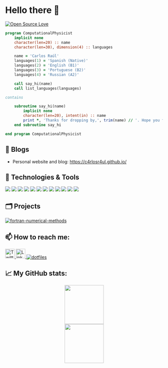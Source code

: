  # Hello there 👋

[![Open Source Love](https://badges.frapsoft.com/os/v2/open-source.svg?v=103)](https://github.com/ellerbrock/open-source-badges/)

```fortran
program ComputationalPhysicist
    implicit none
    character(len=20) :: name
    character(len=30), dimension(4) :: languages 

    name = 'Carlos Raúl'
    languages(1) = 'Spanish (Native)' 
    languages(2) = 'English (B1)'        
    languages(3) = 'Portuguese (B2)'
    languages(4) = 'Russian (A2)'

    call say_hi(name)
    call list_languages(languages)

contains

    subroutine say_hi(name)
        implicit none
        character(len=20), intent(in) :: name
        print *, 'Thanks for dropping by,', trim(name) // '. Hope you find some of my work interesting.'
    end subroutine say_hi

end program ComputationalPhysicist

```

## 📝 Blogs

- Personal website and blog: https://c4rlosr4ul.github.io/

## 🔧 Technologies & Tools

![](https://img.shields.io/badge/OS-Linux-informational?style=flat&logo=linux&logoColor=white&color=6aa6f8)
![](https://img.shields.io/badge/Editor-VS_Code-informational?style=flat&logo=visual-studio-code&logoColor=white&color=6aa6f8)
![](https://img.shields.io/badge/Editor-Vim-informational?style=flat&logo=vim&logoColor=white&color=6aa6f8)
![](https://img.shields.io/badge/Editor-Neovim-informational?style=flat&logo=neovim&logoColor=white&color=6aa6f8)
![](https://img.shields.io/badge/Shell-Bash-informational?style=flat&logo=gnu-bash&logoColor=white&color=6aa6f8)
![](https://img.shields.io/badge/Code-Python-informational?style=flat&logo=python&logoColor=white&color=6aa6f8)
![](https://img.shields.io/badge/Code-Fortran-informational?style=flat&logo=fortran&logoColor=white&color=6aa6f8)
![](https://img.shields.io/badge/Code-R-informational?style=flat&logo=r&logoColor=white&color=6aa6f8)
![](https://img.shields.io/badge/Tools-Git-informational?style=flat&logo=git&logoColor=white&color=6aa6f8)
![](https://img.shields.io/badge/Tools-GitHub-informational?style=flat&logo=github&logoColor=white&color=6aa6f8)
![](https://img.shields.io/badge/Tools-Latex-informational?style=flat&logo=latex&logoColor=white&color=6aa6f8)
![](https://img.shields.io/badge/Tools-AI-informational?style=flat&logo=ai&logoColor=white&color=6aa6f8)

## 🗂️ Projects
 <a href="https://github.com/c4rlosr4ul/fortran-numerical-methods">
  <img align="center" src="https://github-readme-stats.vercel.app/api/pin/?username=c4rlosr4ul&repo=fortran-numerical-methods&show_icons=true&line_height=27&title_color=6aa6f8&text_color=8a919a&icon_color=6aa6f8&bg_color=22272e" alt="fortran-numerical-methods" />
</a>

## 📫 How to reach me:

<a href="https://twitter.com/carlosraulps">
  <img alt="Twitter" src="https://raw.githubusercontent.com/rahuldkjain/github-profile-readme-generator/master/src/images/icons/Social/twitter.svg" width="30">
</a>
<a href="https://www.linkedin.com/in/carlos-ra%C3%BAl-p-s-b2b86624b/">
  <img alt="LinkedIn" src="https://raw.githubusercontent.com/rahuldkjain/github-profile-readme-generator/master/src/images/icons/Social/linked-in-alt.svg" width="30">
</a>

<a href="https://github.com/c4rlosr4ul/dotfiles">
  <img align="center" src="https://github-readme-stats.vercel.app/api/pin/?username=c4rlosr4ul&repo=dotfiles&show_icons=true&line_height=27&title_color=6aa6f8&text_color=8a919a&icon_color=6aa6f8&bg_color=22272e" alt="dotfiles" />
</a>


## 📈 My GitHub stats:

<div align="center">
  <img height="125px" src="https://github-readme-stats.vercel.app/api?username=c4rlosr4ul&show_icons=true&theme=dark" />
</div>
<div align="center">
  <img height="125px" src="https://github-readme-stats.vercel.app/api/top-langs/?username=c4rlosr4ul&hide=html&layout=compact&theme=dark" />
</div>

<!---
CrlsPrm/CrlsPrm is a ✨ special ✨ repository because its `README.md` (this file) appears on your GitHub profile.
You can click the Preview link to take a look at your changes.
--->
